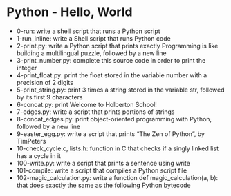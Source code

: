 # Python - Hello, World
* 0-run: write a shell script that runs a Python script
* 1-run_inline: write a Shell script that runs Python code
* 2-print.py: write a Python script that prints exactly Programming is like building a multilingual puzzle, followed by a new line
* 3-print_number.py: complete this source code in order to print the integer
* 4-print_float.py: print the float stored in the variable number with a precision of 2 digits
* 5-print_string.py: print 3 times a string stored in the variable str, followed by its first 9 characters
* 6-concat.py: print Welcome to Holberton School!
* 7-edges.py: write a script that prints portions of strings
* 8-concat_edges.py: print object-oriented programming with Python, followed by a new line
* 9-easter_egg.py: write a script that prints “The Zen of Python”, by TimPeters
* 10-check_cycle.c, lists.h: function in C that checks if a singly linked list has a cycle in it
* 100-write.py: write a script that prints a sentence using write
* 101-compile: write a script that compiles a Python script file
* 102-magic_calculation.py: write a function def magic_calculation(a, b): that does exactly the same as the following Python bytecode
